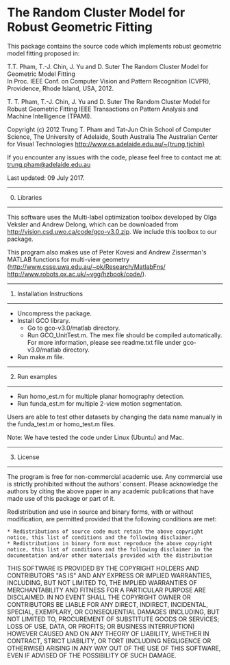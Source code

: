
# The Random Cluster Model for Robust Geometric Fitting

This package contains the source code which implements robust geometric model fitting proposed in:

T.T. Pham, T.-J. Chin, J. Yu and D. Suter
The Random Cluster Model for Geometric Model Fitting  
In Proc. IEEE Conf. on Computer Vision and Pattern Recognition (CVPR),  Providence, Rhode Island, USA, 2012.

T. T. Pham, T.-J. Chin, J. Yu and D. Suter
The Random Cluster Model for Robust Geometric Fitting
IEEE Transactions on Pattern Analysis and Machine Intelligence (TPAMI).

Copyright (c) 2012 Trung T. Pham and Tat-Jun Chin
School of Computer Science, The University of Adelaide, South Australia
The Australian Center for Visual Technologies
http://www.cs.adelaide.edu.au/~{trung,tjchin}

If you encounter any issues with the code, please feel free to contact me at:
trung.pham@adelaide.edu.au

Last updated: 09 July 2017.

----------------------------
0. Libraries
----------------------------
This software uses the Multi-label optimization toolbox developed by Olga Veksler and Andrew Delong, which can be downloaded from http://vision.csd.uwo.ca/code/gco-v3.0.zip. We include this toolbox to our package.

This program also makes use of Peter Kovesi and Andrew Zisserman's MATLAB functions for multi-view geometry
(http://www.csse.uwa.edu.au/~pk/Research/MatlabFns/ http://www.robots.ox.ac.uk/~vgg/hzbook/code/).
 
----------------------------
1. Installation Instructions
----------------------------
* Uncompress the package.
* Install GCO library. 
	- Go to gco-v3.0/matlab directory. 
	- Run GCO_UnitTest.m. The mex file should be compiled automatically. For more information, please see readme.txt file under gco-v3.0/matlab directory. 
* Run make.m file.

---------------
2. Run examples
---------------
* Run homo_est.m for multiple planar homography detection.
* Run funda_est.m for multiple 2-view motion segmentation.

Users are able to test other datasets by changing the data name manually in the funda_test.m or homo_test.m files. 

Note: We have tested the code under Linux (Ubuntu) and Mac.  


-----------
3. License
-----------
The program is free for non-commercial academic use. Any commercial use is strictly prohibited without the authors' consent. Please acknowledge the authors by citing the above paper in any academic publications that have made use of this package or part of it.

Redistribution and use in source and binary forms, with or without modification, are permitted provided that the following conditions are met:

    * Redistributions of source code must retain the above copyright notice, this list of conditions and the following disclaimer.
    * Redistributions in binary form must reproduce the above copyright notice, this list of conditions and the following disclaimer in the documentation and/or other materials provided with the distribution
      
THIS SOFTWARE IS PROVIDED BY THE COPYRIGHT HOLDERS AND CONTRIBUTORS "AS IS" AND ANY EXPRESS OR IMPLIED WARRANTIES, INCLUDING, BUT NOT LIMITED TO, THE IMPLIED WARRANTIES OF MERCHANTABILITY AND FITNESS FOR A PARTICULAR PURPOSE ARE DISCLAIMED. IN NO EVENT SHALL THE COPYRIGHT OWNER OR CONTRIBUTORS BE LIABLE FOR ANY DIRECT, INDIRECT, INCIDENTAL, SPECIAL, EXEMPLARY, OR CONSEQUENTIAL DAMAGES (INCLUDING, BUT NOT LIMITED TO, PROCUREMENT OF SUBSTITUTE GOODS OR SERVICES; LOSS OF USE, DATA, OR PROFITS; OR BUSINESS INTERRUPTION) HOWEVER CAUSED AND ON ANY THEORY OF LIABILITY, WHETHER IN CONTRACT, STRICT LIABILITY, OR TORT (INCLUDING NEGLIGENCE OR OTHERWISE) ARISING IN ANY WAY OUT OF THE USE OF THIS SOFTWARE, EVEN IF ADVISED OF THE POSSIBILITY OF SUCH DAMAGE.



